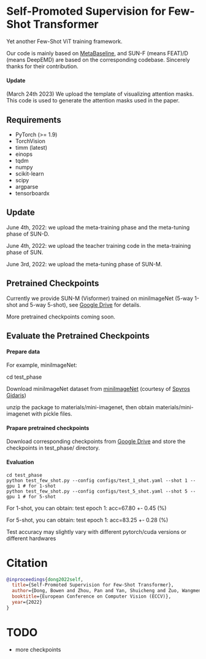 # Self-Promoted Supervision for Few-Shot Transformer
Yet another Few-Shot ViT training framework. 

Our code is mainly based on [MetaBaseline](https://github.com/yinboc/few-shot-meta-baseline), and SUN-F (means FEAT)/D (means DeepEMD) are based on the corresponding codebase. Sincerely thanks for their contribution. 

#### Update

(March 24th 2023) We upload the template of visualizing attention masks. This code is used to generate the attention masks used in the paper.

## Requirements
- PyTorch (>= 1.9)
- TorchVision
- timm (latest)
- einops
- tqdm
- numpy
- scikit-learn
- scipy
- argparse
- tensorboardx

## Update
June 4th, 2022: we upload the meta-training phase and the meta-tuning phase of SUN-D.

June 4th, 2022: we upload the teacher training code in the meta-training phase of SUN.

June 3rd, 2022: we upload the meta-tuning phase of SUN-M. 

## Pretrained Checkpoints
Currently we provide SUN-M (Visformer) trained on miniImageNet (5-way 1-shot and 5-way 5-shot), see [Google Drive](https://drive.google.com/drive/folders/1Ynf45BQqMz8XUMuVkDaj3JmoRM7jGFaJ?usp=sharing) for details.

More pretrained checkpoints coming soon. 

## Evaluate the Pretrained Checkpoints

#### Prepare data
For example, miniImageNet:

cd test\_phase

Download miniImageNet dataset from [miniImageNet](https://drive.google.com/file/d/1fJAK5WZTjerW7EWHHQAR9pRJVNg1T1Y7/view?usp=sharing) (courtesy of [Spyros Gidaris](https://github.com/gidariss/FewShotWithoutForgetting))

unzip the package to materials/mini-imagenet, then obtain materials/mini-imagenet with pickle files.

#### Prapare pretrained checkpoints

Download corresponding checkpoints from [Google Drive](https://drive.google.com/drive/folders/1Ynf45BQqMz8XUMuVkDaj3JmoRM7jGFaJ?usp=sharing) and store the checkpoints in test\_phase/ directory.

#### Evaluation
```shell
cd test_phase
python test_few_shot.py --config configs/test_1_shot.yaml --shot 1 --gpu 1 # for 1-shot
python test_few_shot.py --config configs/test_5_shot.yaml --shot 5 --gpu 1 # for 5-shot
```
For 1-shot, you can obtain: test epoch 1: acc=67.80 +- 0.45 (%)

For 5-shot, you can obtain: test epoch 1: acc=83.25 +- 0.28 (%)

Test accuracy may slightly vary with different pytorch/cuda versions or different hardwares

# Citation

```bibtex
@inproceedings{dong2022self,
  title={Self-Promoted Supervision for Few-Shot Transformer},
  author={Dong, Bowen and Zhou, Pan and Yan, Shuicheng and Zuo, Wangmeng},
  booktitle={European Conference on Computer Vision (ECCV)},
  year={2022}
}
```

# TODO
- more checkpoints
<!-- - training code of meta-training phase and SUN-D meta tuning phase -->
